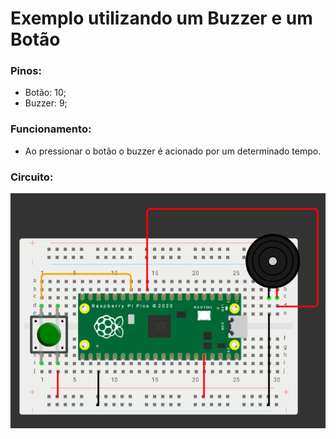 # Exemplo utilizando um Buzzer e um Botão

### Pinos:

- Botão: 10;
- Buzzer: 9;

### Funcionamento:

- Ao pressionar o botão o buzzer é acionado por um determinado tempo.

### Circuito:
![alt text](https://github.com/Team-Two-Maker/pico-sdk-PT-BR-/blob/main/img/circuito_buzzer.png "circuito do projeto")
